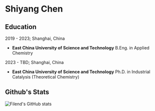 # Shiyang Chen
## Education
2019 - 2023; Shanghai, China
  - **East China University of Science and Technology**
    B.Eng. in Applied Chemistry
    
2023 - TBD; Shanghai, China
  - **East China University of Science and Technology**
    Ph.D. in Industrial Catalysis (Theoretical Chemistry)
## Github's Stats
![Filend's GitHub stats](https://github-readme-stats.vercel.app/api?username=Fil-end&show_icons=true&theme=radical)

